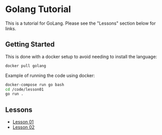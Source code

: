 # Golang Tutorial

This is a tutorial for GoLang. Please see the "Lessons" section below for
links.

## Getting Started

This is done with a docker setup to avoid needing to install the language:

```bash
docker pull golang
```

Example of running the code using docker:

```bash
docker-compose run go bash
cd /code/lesson01
go run .
```

## Lessons

* [Lesson 01](https://golang.org/doc/tutorial/getting-started)
* [Lesson 02](https://golang.org/doc/tutorial/create-module)
